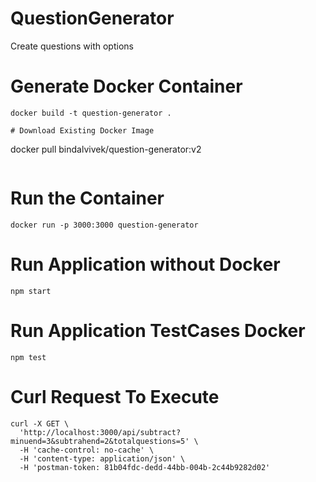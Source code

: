 # QuestionGenerator
Create questions with options

# Generate Docker Container
```
docker build -t question-generator .

# Download Existing Docker Image
```
docker pull bindalvivek/question-generator:v2
```
```
# Run the Container
```
docker run -p 3000:3000 question-generator
```
# Run Application without Docker
```
npm start
```
# Run Application TestCases Docker
```
npm test
```


# Curl Request To Execute
```
curl -X GET \
  'http://localhost:3000/api/subtract?minuend=3&subtrahend=2&totalquestions=5' \
  -H 'cache-control: no-cache' \
  -H 'content-type: application/json' \
  -H 'postman-token: 81b04fdc-dedd-44bb-004b-2c44b9282d02'
```
